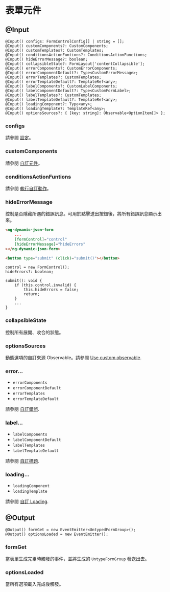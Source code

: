 # 表單元件

## @Input

```tsx
@Input() configs: FormControlConfig[] | string = [];
@Input() customComponents?: CustomComponents;
@Input() customTemplates?: CustomTemplates;
@Input() conditionsActionFuntions?: ConditionsActionFunctions;
@Input() hideErrorMessage?: boolean;
@Input() collapsibleState?: FormLayout['contentCollapsible'];
@Input() errorComponents?: CustomErrorComponents;
@Input() errorComponentDefault?: Type<CustomErrorMessage>;
@Input() errorTemplates?: CustomTemplates;
@Input() errorTemplateDefault?: TemplateRef<any>;
@Input() labelComponents?: CustomLabelComponents;
@Input() labelComponentDefault?: Type<CustomFormLabel>;
@Input() labelTemplates?: CustomTemplates;
@Input() labelTemplateDefault?: TemplateRef<any>;
@Input() loadingComponent?: Type<any>;
@Input() loadingTemplate?: TemplateRef<any>;
@Input() optionsSources?: { [key: string]: Observable<OptionItem[]> };
```

### configs

請參閱 [設定](../../v8/configs/configs_zh-TW.md)。

### customComponents

請參閱 [自訂元件](../../v8/custom-components/custom-components_zh-TW.md)。

### conditionsActionFuntions

請參閱 [執行自訂動作](../../v8/conditions/conditions_zh-TW.md#執行自訂動作)。

### hideErrorMessage

控制是否隱藏所遇的錯誤訊息。可用於點擊送出按鈕後，將所有錯誤訊息顯示出來。

<doc-tab>
<doc-code name="HTML">

<!-- prettier-ignore -->
```html
<ng-dynamic-json-form
	...
	[formControl]="control"
	[hideErrorMessage]="hideErrors"
></ng-dynamic-json-form>

<button type="submit" (click)="submit()"></button>

```

</doc-code>

<doc-code name="TS">

```tsx
control = new FormControl();
hideErrors?: boolean;

submit(): void {
	if (this.control.invalid) {
		this.hideErrors = false;
		return;
	}
	...
}

```

</doc-code>
</doc-tab>

### collapsibleState

控制所有展開、收合的狀態。

### optionsSources

動態選項的自訂來源 Observable。請參閱 [Use custom observable](../../v8/options/options_zh-TW.md#use-custom-observable).

### error...

- `errorComponents`
- `errorComponentDefault`
- `errorTemplates`
- `errorTemplateDefault`

請參閱 [自訂錯誤](../../v8/custom-error/custom-error_zh-TW.md).

### label...

- `labelComponents`
- `labelComponentDefault`
- `labelTemplates`
- `labelTemplateDefault`

請參閱 [自訂標題](../../v8/custom-label/custom-label_zh-TW.md).

### loading...

- `loadingComponent`
- `loadingTemplate`

請參閱 [自訂 Loading](../../v8/custom-loading/custom-loading_zh-TW.md).

## @Output

```tsx
@Output() formGet = new EventEmitter<UntypedFormGroup>();
@Output() optionsLoaded = new EventEmitter();
```

### formGet

當表單生成完畢時觸發的事件，並將生成的 `UntypeFormGroup` 發送出去。

### optionsLoaded

當所有選項載入完成後觸發。
